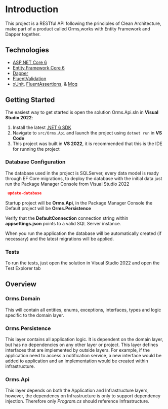 # Introduction 
 This project is a RESTful API following the principles of Clean Architecture, make part of a product called Orms,works with Entity Framework and Dapper together.

 ## Technologies
* [ASP.NET Core 6](https://docs.microsoft.com/en-us/aspnet/core/introduction-to-aspnet-core?view=aspnetcore-6.0)
* [Entity Framework Core 6](https://docs.microsoft.com/en-us/ef/core/)
* [Dapper](https://github.com/DapperLib/Dapper)
* [FluentValidation](https://fluentvalidation.net/)
* [xUnit](https://xunit.net/), [FluentAssertions](https://fluentassertions.com/), & [Moq](https://github.com/moq)  

## Getting Started

The easiest way to get started is open the solution Orms.Api.sln  in **Visual Studio 2022**:

1. Install the latest [.NET 6 SDK](https://dotnet.microsoft.com/download/dotnet/6.0)
2. Navigate to `src/Orms.Api` and launch the project using `dotnet run` in **VS Code**
3. This project was built in **VS 2022**, it is recommended that this is the IDE for running the project

### Database Configuration
The database used in the project is SQLServer, every data model is ready through EF Core migrations, to deploy the database with the initial data just run the Package Manager Console from Visual Studio 2022

```json
 update-database
```

Startup project will be **Orms.Api**, in the Package Manager Console the Default project will be  **Orms.Persistence**

Verify that the **DefaultConnection** connection string within **appsettings.json** points to a valid SQL Server instance. 

When you run the application the database will be automatically created (if necessary) and the latest migrations will be applied.


### Tests
To run the tests, just open the solution in Visual Studio 2022 and open the Test Explorer tab

## Overview

### Orms.Domain

This will contain all entities, enums, exceptions, interfaces, types and logic specific to the domain layer.

### Orms.Persistence

This layer contains all application logic. It is dependent on the domain layer, but has no dependencies on any other layer or project. This layer defines interfaces that are implemented by outside layers. For example, if the application need to access a notification service, a new interface would be added to application and an implementation would be created within infrastructure.


### Orms.Api

 This layer depends on both the Application and Infrastructure layers, however, the dependency on Infrastructure is only to support dependency injection. Therefore only *Program.cs* should reference Infrastructure.


